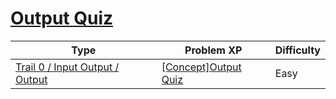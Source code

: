 # [Output Quiz](https://www.codetree.ai/trails/complete/curated-cards/nl-pre-output)

|Type|Problem XP|Difficulty|
|---|---|---|
|[Trail 0 / Input Output / Output](https://www.codetree.ai/trail-info/codetree-101/)|[[Concept]Output Quiz](https://www.codetree.ai/trails/complete/curated-cards/nl-pre-output/)|Easy|

